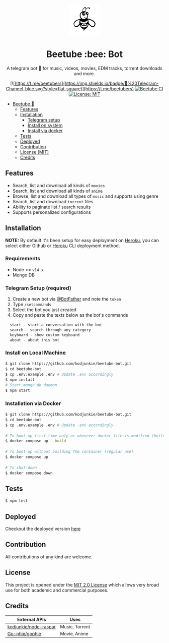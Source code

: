 <div align="center">

<img src="./assets/icon-black.png" alt="Beetube" height="100" width="auto"></a>

</div>

<h1 align="center">Beetube :bee: Bot</h1>

<div align="center">

A telegram bot :robot: for music, videos, movies, EDM tracks, torrent downloads and more.

[![https://t.me/beetubers](https://img.shields.io/badge/💬%20Telegram-Channel-blue.svg?style=flat-square)](https://t.me/beetubers) [![Beetube CI](https://github.com/kodjunkie/beetube-bot/workflows/Beetube%20CI/badge.svg)](https://github.com/kodjunkie/beetube-bot/actions) <a href="https://github.com/kodjunkie/beetube-bot/blob/master/LICENSE"><img src="https://img.shields.io/badge/License-MIT-yellow.svg" alt="License: MIT" height="20"></a>

</div>

- [Beetube :bee:](#beetube)
  - [Features](#features)
  - [Installation](#installation)
    - [Telegram setup](#installation)
    - [Install on system](#installation)
    - [Install via docker](#installation)
  - [Tests](#tests)
  - [Deployed](#deployed)
  - [Contribution](#contribution)
  - [License (MIT)](#license)
  - [Credits](#credits)

## Features

- Search, list and download all kinds of `movies`
- Search, list and download all kinds of `anime`
- Browse, list and download all types of `music` and supports using genre
- Search, list and download `torrent` files
- Ability to paginate list / search results
- Supports personalized configurations

## Installation

**NOTE:** By default it's been setup for easy deployment on [Heroku](https://heroku.com/), you can select either Github or [Heroku](https://heroku.com/) CLI deployment method.

### Requirements

- Node >= `v14.x`
- Mongo DB

### Telegram Setup (required)

1.  Create a new bot via [@BotFather](https://telegram.me/BotFather) and note the `token`
2.  Type `/setcommands`
3.  Select the bot you just created
4.  Copy and paste the texts below as the bot's commands

```
  start - start a conversation with the bot
  search - search through any category
  keyboard - show custom keyboard
  about - about this bot
```

### Install on Local Machine

```bash
$ git clone https://github.com/kodjunkie/beetube-bot.git
$ cd beetube-bot
$ cp .env.example .env # Update .env accordingly
$ npm install
# Start mongo db daemon
$ npm start
```

### Installation via Docker

```bash
$ git clone https://github.com/kodjunkie/beetube-bot.git
$ cd beetube-bot
$ cp .env.example .env # Update .env accordingly

# To boot-up first time only or whenever docker file is modified (builds the container)
$ docker compose up --build

# To boot-up without building the container (regular use)
$ docker compose up

# To shut-down
$ docker compose down
```

## Tests

```bash
$ npm test
```

## Deployed

Checkout the deployed version [here](https://t.me/Beetube_bot)

## Contribution

All contributions of any kind are welcome.

## License

This project is opened under the [MIT 2.0 License](https://github.com/kodjunkie/beetube-bot/blob/master/LICENSE) which allows very broad use for both academic and commercial purposes.

## Credits

| External APIs                                                     | Uses           |
| ----------------------------------------------------------------- | -------------- |
| [kodjunkie/node-raspar](https://github.com/kodjunkie/node-raspar) | Music, Torrent |
| [Go-phie/gophie](https://github.com/Go-phie/gophie)               | Movie, Anime   |
